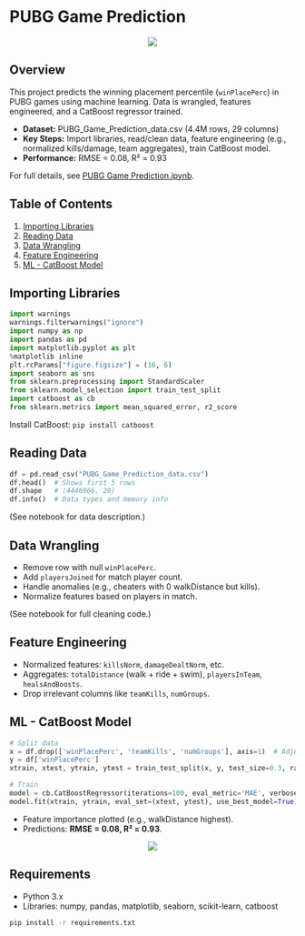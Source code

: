 # PUBG Game Prediction

<center><img src="https://media.giphy.com/media/XVbrX433vn6rqkexSj/giphy.gif"></center>

## Overview

This project predicts the winning placement percentile (`winPlacePerc`) in PUBG games using machine learning. Data is wrangled, features engineered, and a CatBoost regressor trained.

- **Dataset:** PUBG_Game_Prediction_data.csv (4.4M rows, 29 columns)  
- **Key Steps:** Import libraries, read/clean data, feature engineering (e.g., normalized kills/damage, team aggregates), train CatBoost model.  
- **Performance:** RMSE = 0.08, R² = 0.93  

For full details, see [PUBG Game Prediction.ipynb](PUBG%20Game%20Prediction.ipynb).

## Table of Contents

1. [Importing Libraries](#importing-libraries)  
2. [Reading Data](#reading-data)  
3. [Data Wrangling](#data-wrangling)  
4. [Feature Engineering](#feature-engineering)  
5. [ML - CatBoost Model](#ml---catboost-model)  

## Importing Libraries

```python
import warnings
warnings.filterwarnings("ignore")
import numpy as np
import pandas as pd
import matplotlib.pyplot as plt
%matplotlib inline
plt.rcParams["figure.figsize"] = (16, 6)
import seaborn as sns
from sklearn.preprocessing import StandardScaler
from sklearn.model_selection import train_test_split
import catboost as cb
from sklearn.metrics import mean_squared_error, r2_score
```

Install CatBoost: `pip install catboost`

## Reading Data

```python
df = pd.read_csv("PUBG_Game_Prediction_data.csv")
df.head()  # Shows first 5 rows
df.shape   # (4446966, 29)
df.info()  # Data types and memory info
```

(See notebook for data description.)

## Data Wrangling

- Remove row with null `winPlacePerc`.  
- Add `playersJoined` for match player count.  
- Handle anomalies (e.g., cheaters with 0 walkDistance but kills).  
- Normalize features based on players in match.

(See notebook for full cleaning code.)

## Feature Engineering

- Normalized features: `killsNorm`, `damageDealtNorm`, etc.  
- Aggregates: `totalDistance` (walk + ride + swim), `playersInTeam`, `healsAndBoosts`.  
- Drop irrelevant columns like `teamKills`, `numGroups`.

## ML - CatBoost Model

```python
# Split data
x = df.drop(['winPlacePerc', 'teamKills', 'numGroups'], axis=1)  # Adjust as needed
y = df['winPlacePerc']
xtrain, xtest, ytrain, ytest = train_test_split(x, y, test_size=0.3, random_state=0)

# Train
model = cb.CatBoostRegressor(iterations=100, eval_metric='MAE', verbose=20)
model.fit(xtrain, ytrain, eval_set=(xtest, ytest), use_best_model=True)
```

- Feature importance plotted (e.g., walkDistance highest).  
- Predictions: **RMSE = 0.08, R² = 0.93**.

<center><img src="https://media.giphy.com/media/KB89dMAtH79VIvxNCW/giphy.gif"></center>

## Requirements

- Python 3.x  
- Libraries: numpy, pandas, matplotlib, seaborn, scikit-learn, catboost  

```bash
pip install -r requirements.txt
```
